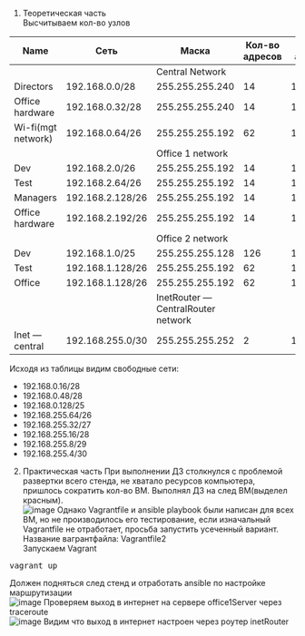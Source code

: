 1. Теоретическая часть<br>
Высчитываем кол-во узлов<br>

| Name          | Сеть               | Маска  |  Кол-во адресов | Первый адрес в сети | Последний адрес в сети |  Broadcast — адрес |
| ------------- |--------------------| -----  | --------------- | ------------------- | -----------------------|--------------------|
|  || Central Network  |   |  | ||
| Directors     | 192.168.0.0/28 |   255.255.255.240 | 14 | 192.168.0.1 | 192.168.0.14	 | 192.168.0.15 |
| Office hardware     | 192.168.0.32/28 |   255.255.255.240 | 14 | 192.168.0.33 | 192.168.0.46	 | 192.168.0.47 |
| Wi-fi(mgt network)     | 192.168.0.64/26 |   255.255.255.192 |62 | 192.168.0.65 |192.168.0.126 | 192.168.0.127 |
|  ||Office 1 network |   |  | ||
| Dev     | 192.168.2.0/26 |   255.255.255.192 | 14 | 192.168.2.1 | 192.168.2.62 | 192.168.2.63 |
| Test     | 	192.168.2.64/26 |   255.255.255.192 | 14 | 192.168.2.65 | 192.168.2.126	 | 192.168.2.127 |
| Managers     | 192.168.2.128/26 |   255.255.255.192 | 14 | 192.168.2.129 | 192.168.2.190	 | 192.168.2.191 |
| Office hardware     |	192.168.2.192/26	 |  255.255.255.192 | 14 | 192.168.2.193  | 192.168.2.254 | 192.168.2.255 |
|  || Office 2 network  |   |  | ||
| Dev     |192.168.1.0/25  |   255.255.255.128 | 126 | 192.168.1.1 | 192.168.1.126 | 192.168.1.127 |
| Test     | 192.168.1.128/26 |   255.255.255.192 | 62 | 192.168.1.129 | 192.168.1.190 | 192.168.1.191 |
| Office     | 192.168.1.128/26|   255.255.255.192  | 62 | 192.168.1.193 | 192.168.1.254	 | 192.168.1.255 |
|  || InetRouter — CentralRouter network  |   |  | ||
| Inet — central     | 192.168.255.0/30 |  255.255.255.252 | 2 | 192.168.255.1 | 192.168.255.2	 | 192.168.255.3 |

Исходя из таблицы видим свободные сети:
- 192.168.0.16/28 
- 192.168.0.48/28
- 192.168.0.128/25
- 192.168.255.64/26
- 192.168.255.32/27
- 192.168.255.16/28
- 192.168.255.8/29  
- 192.168.255.4/30 


2. Практическая часть
При выполнении ДЗ столкнулся с проблемой развертки всего стенда, не хватало ресурсов компьютера, пришлось сократить кол-во ВМ. Выполнял ДЗ на след ВМ(выделел красным).<br>
![image](https://github.com/ViktorKonovalenko/otus_network/assets/32430041/6630ff51-b8bd-485e-971b-43164f5c4a54)
Однако Vagrantfile и ansible playbook были написан для всех ВМ, но не производилось его тестирование, если изначальный Vagrantfile не отработает, просьба запустить усеченный вариант. Название вагрантфайла: Vagrantfile2<br>
Запускаем Vagrant
<pre>vagrant up</pre>
Должен подняться след стенд и отработать ansible по настройке маршрутизации<br>
![image](https://github.com/ViktorKonovalenko/otus_network/assets/32430041/fef26bc2-5236-4034-8f42-37a317c35844)
Проверяем выход в интернет на сервере office1Server через traceroute<br>
![image](https://github.com/ViktorKonovalenko/otus_network/assets/32430041/94bd9e6e-6f33-4da2-8ef6-53b295a1cfed)
Видим что выход в интернет настроен через роутер inetRouter<br>
